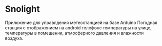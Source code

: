 # Snolight
Приложение для управлдения метеостанцией на базе Arduino
Погодная станция с отображением на android телефоне температуры на улице, температуры в помещении, атмосферного давления и влажности воздуха.
